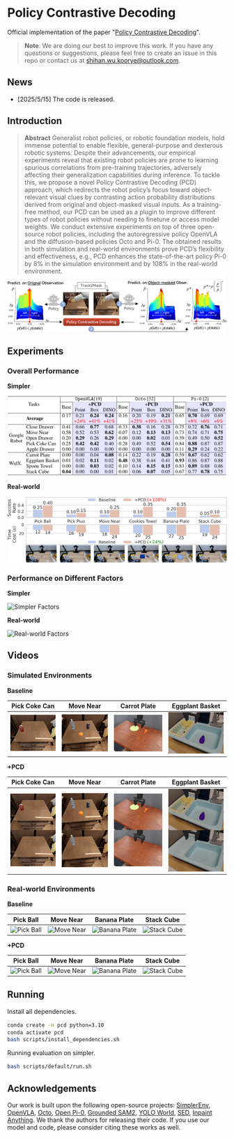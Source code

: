 # Policy Contrastive Decoding

Official implementation of the paper "[Policy Contrastive Decoding]()".

> **Note**: We are doing our best to improve this work. If you have any questions or suggestions, please feel free to create an issue in this repo or contact us at shihan.wu.koorye@outlook.com.

## News

- [2025/5/15] The code is released.

## Introduction

> **Abstract** Generalist robot policies, or robotic foundation models, hold immense potential to enable flexible, general-purpose and dexterous robotic systems. Despite their advancements, our empirical experiments reveal that existing robot policies are prone to learning spurious correlations from pre-training trajectories, adversely affecting their generalization capabilities during inference. To tackle this, we propose a novel Policy Contrastive Decoding (PCD) approach, which redirects the robot policy’s focus toward object-relevant visual clues by contrasting action probability distributions derived from original and object-masked visual inputs. As a training-free method, our PCD can be used as a plugin to improve different types of robot policies without needing to finetune or access model weights. We conduct extensive experiments on top of three open-source robot policies, including the autoregressive policy OpenVLA and the diffusion-based policies Octo and Pi-0. The obtained results in both simulation and real-world environments prove PCD’s flexibility and effectiveness, e.g., PCD enhances the state-of-the-art policy Pi-0 by 8% in the simulation environment and by 108% in the real-world environment.

![Policy Contrastive Decoding](examples/method.png)

## Experiments

### Overall Performance

**Simpler**

![Simpler Results](examples/simpler_results.png)

**Real-world**

![Real-world Results](examples/real_results.png)

### Performance on Different Factors

**Simpler**

![Simpler Factors](examples/simpler_factors.png)

**Real-world**

![Real-world Factors](examples/real_factors.png)

## Videos

### Simulated Environments

**Baseline**

| Pick Coke Can | Move Near | Carrot Plate | Eggplant Basket |
| :-----------: | :-------: | :---------: | :-------: |
| ![Pick Coke Can](examples/videos/main/simpler/baseline/pick_coke_can.gif) | ![Move Near](examples/videos/main/simpler/baseline/move_near.gif) | ![Carrot Plate](examples/videos/main/simpler/baseline/carrot_plate.gif) | ![Stack Cube](examples/videos/main/simpler/baseline/eggplant_basket.gif) |

**+PCD**

| Pick Coke Can | Move Near | Carrot Plate | Eggplant Basket |
| :-----------: | :-------: | :---------: | :-------: |
| ![Pick Coke Can](examples/videos/main/simpler/pcd/pick_coke_can.gif) | ![Move Near](examples/videos/main/simpler/pcd/move_near.gif) | ![Carrot Plate](examples/videos/main/simpler/pcd/carrot_plate.gif) | ![Stack Cube](examples/videos/main/simpler/pcd/eggplant_basket.gif) |

### Real-world Environments

**Baseline**

| Pick Ball | Move Near | Banana Plate | Stack Cube |
| :-------: | :-------: | :---------: | :-------: |
| ![Pick Ball](examples/videos/main/real/baseline/pick_ball.gif) | ![Move Near](examples/videos/main/real/baseline/move_near.gif) | ![Banana Plate](examples/videos/main/real/baseline/banana_plate.gif) | ![Stack Cube](examples/videos/main/real/baseline/stack_cube.gif) |

**+PCD**

| Pick Ball | Move Near | Banana Plate | Stack Cube |
| :-------: | :-------: | :---------: | :-------: |
| ![Pick Ball](examples/videos/main/real/pcd/pick_ball.gif) | ![Move Near](examples/videos/main/real/pcd/move_near.gif) | ![Banana Plate](examples/videos/main/real/pcd/banana_plate.gif) | ![Stack Cube](examples/videos/main/real/pcd/stack_cube.gif) |

## Running

Install all dependencies.

```bash
conda create -n pcd python=3.10
conda activate pcd
bash scripts/install_dependencies.sh
```

Running evaluation on simpler.

```bash
bash scripts/default/run.sh
```

## Acknowledgements

Our work is built upon the following open-source projects: [SimplerEnv](https://github.com/simpler-env/SimplerEnv), [OpenVLA](https://github.com/openvla/openvla), [Octo](https://github.com/octo-models/octo), [Open Pi-0](https://github.com/allenzren/open-pi-zero), [Grounded SAM2](https://github.com/IDEA-Research/Grounded-SAM-2), [YOLO World](https://github.com/AILab-CVC/YOLO-World), [SED](https://github.com/xb534/SED), [Inpaint Anything](https://github.com/geekyutao/Inpaint-Anything).
We thank the authors for releasing their code. If you use our model and code, please consider citing these works as well.